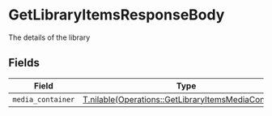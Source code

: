 # GetLibraryItemsResponseBody

The details of the library


## Fields

| Field                                                                                                            | Type                                                                                                             | Required                                                                                                         | Description                                                                                                      |
| ---------------------------------------------------------------------------------------------------------------- | ---------------------------------------------------------------------------------------------------------------- | ---------------------------------------------------------------------------------------------------------------- | ---------------------------------------------------------------------------------------------------------------- |
| `media_container`                                                                                                | [T.nilable(Operations::GetLibraryItemsMediaContainer)](../../models/operations/getlibraryitemsmediacontainer.md) | :heavy_minus_sign:                                                                                               | N/A                                                                                                              |